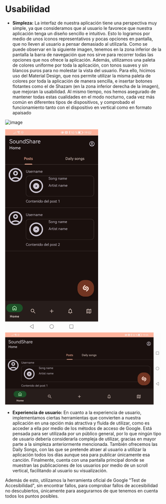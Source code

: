 # Usabilidad
* **Simpleza:** La interfaz de nuestra aplicación tiene una perspectiva muy simple, ya que consideramos que al usuario le favorece que nuestra aplicación tenga un diseño sencillo e intuitivo. Esto lo logramos por medio de unos iconos representativos y pocas opciones en pantalla, que no lleven al usuario a pensar demasiado al utilizarla. Como se puede observar en la siguiente imagen, tenemos en la zona inferior de la pantalla la barra de navegación que nos sirve para recorrer todas las opciones que nos ofrece la aplicación. Además, utilizamos una paleta de colores uniforme por toda la aplicación, con tonos suaves y sin blancos puros para no molestar la vista del usuario. Para ello, hicimos uso del Material Design, que nos permite utilizar la misma paleta de colores por toda la aplicación de manera sencilla, e insertar botones flotantes como el de Shazam (en la zona inferior derecha de la imagen), que mejoran la usabilidad.
Al mismo tiempo, nos hemos asegurado de mantener todas estas cualidades en el modo nocturno, cada vez más común en diferentes tipos de dispositivos, y comprobado el funcionamiento tanto con el dispositivo en vertical como en formato apaisado

![image](https://github.com/ikergcalvino/SoundShare/assets/90251807/f200c8a4-b7b5-4e5f-b0de-6ae061a5afcc)

<img src="https://github.com/ikergcalvino/SoundShare/blob/main/img/30365fba-46ae-4c11-889c-61781503a3fc.jfif" alt="Móvil modo nocturno" width="300">

<img src="https://github.com/ikergcalvino/SoundShare/blob/main/img/apaisado_negro.jfif" alt="Móvil modo nocturno apaisado" width="600">


* **Experiencia de usuario:** En cuanto a la experiencia de usuario, implementamos ciertas herramientas que convierten a nuestra aplicación en una opción más atractiva y fluida de utilizar, como es acceder a ella por medio de los métodos de acceso de Google. Está pensada para ser utilizada por un público general, por lo que ningún tipo de usuario debería considerarla compleja de utilizar, gracias en mayor parte a la simpleza anteriormente mencionada. También ofrecemos las Daily Songs, con las que se pretende atraer al usuario a utilizar la aplicación todos los días aunque sea para publicar únicamente esa canción. Finalmente, cuenta con una pantalla principal donde se muestran las publicaciones de los usuarios por medio de un scroll vertical, facilitando al usuario su visualización.

Además de esto, utilizamos la herramienta oficial de Google "Test de Accesibilidad", sin encontrar fallos, para comprobar fallos de accesibilidad no descubiertos, únicamente para asegurarnos de que tenemos en cuenta todos los puntos posibles.